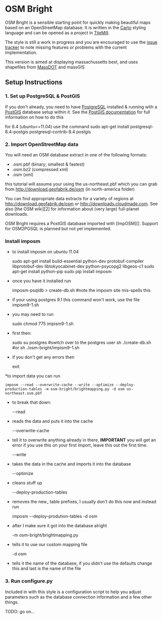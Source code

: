 OSM Bright
==========

OSM Bright is a sensible starting point for quickly making beautiful maps based
on an OpenStreetMap database. It is written in the [Carto][] styling language
and can be opened as a project in [TileMill][].

The style is still a work in progress and you are encouraged to use the
[issue tracker][] to note missing features or problems with the current
implementation. 

This version is aimed at displaying massachussetts best, and uses shapefiles from [MassDOT][] and massGIS

[Carto]: http://github.com/mapbox/carto/
[TileMill]: http://tilemill.com/
[issue tracker]: http://github.com/developmentseed/osm-bright/issues/
[MassDOT]: http://www.massdot.state.ma.us/planning/

Setup Instructions
------------------

### 1. Set up PostgreSQL & PostGIS ###

If you don't already, you need to have [PostgreSQL][] installed & running with
a [PostGIS][] database setup within it. See the [PostGIS documentation][1] for
full information on how to do this

[PostgreSQL]: http://postgresql.org/
[PostGIS]: http://postgis.refractions.net/
[1]: http://postgis.refractions.net/documentation/manual-1.5/

for 8.4 (ubuntu<=11.04) use the command
sudo apt-get install postgresql-8.4-postgis postgresql-contrib-8.4 postgis


### 2. Import OpenStreetMap data ###

You will need an OSM database extract in one of the following formats:

- .osm.pbf (binary; smallest & fastest)
- .osm.bz2 (compressed xml)
- .osm (xml)

this tutorial will assume your using the us-northeast.pbf which you can grab from <http://download.geofabrik.de/osm> (in north-america folder)

You can find appropriate data extracts for a variety of regions at
<http://download.geofabrik.de/osm> or <http://downloads.cloudmade.com>. See
also [the OSM wiki][2] for information about (very large) full-planet
downloads.

OSM Bright requires a PostGIS database imported with [ImpOSM][]. Support for
OSM2PGSQL is planned but not yet implemented.


### Install imposm
* to install imposm on ubuntu 11.04
	
	sudo apt-get install build-essential python-dev protobuf-compiler libprotobuf-dev libtokyocabinet-dev python-psycopg2 libgeos-c1
	sudo apt-get install python-pip
	sudo pip install imposm

* once you have it installed run 
	
	imposm-psqldb > create-db.sh #note the imposm site mis-spells this

* if your using postgres 9.1 this command won't work, use the file impism9-1.sh
* you may need to run 
	
	sudo chmod 775 impism9-1.sh
* first then:
	
	sudo su postgres #switch over to the postgres user
	sh ./create-db.sh #or sh ./osm-bright/impism9-1.sh

* if you don't get any errors then 
	
	exit

*to import data you can run 
	
	imposm --read --overwrite-cache --write --optimize --deploy-production-tables -m osm-bright/brightmapping.py -d osm us-northeast.osm.pbf

* to break that down: 
	
	--read

* reads the data and puts it into the cache
	
	--overwrite-cache

* tell it to overwrite anything already in there, **IMPORTANT** you will get an error if you use this on your first import, leave this out the first time.
	
	--write

* takes the data in the cache and imports it into the database
	
	--optimize

* cleans stuff up
	
	--deploy-production-tables

* removes the new_ table prefixes, I usually don't do this now and instead run
	
	imposm --deploy-prodution-tables -d osm

* after I make sure it got into the database alright
	
	-m osm-bright/brightmapping.py

* tells it to use our custom mapping file
	
	-d osm

* tells it the name of the database, if you didn't use the defaults change this and last is the name of the file

### 3. Run configure.py ###

Included in with this style is a configuration script to help you adjust
parameters such as the database connection information and a few other things.

TODO: go on...
